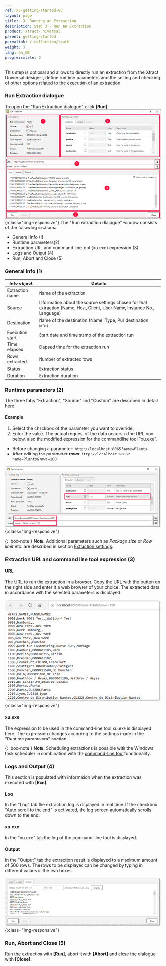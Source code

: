 ```yaml
---
ref: xu-getting-started-03
layout: page
title:  3. Running an Extraction
description: Step 3 - Run an Extraction
product: xtract-universal
parent: getting-started
permalink: /:collection/:path
weight: 3
lang: en_GB
progressstate: 5
---
```


This step is optional and allows to directly run an extraction from the Xtract Universal designer, define runtime parameters and the setting and checking of other options related to the execution of an extraction. 


### Run Extraction dialogue ###
 
To open the "Run Extraction dialogue", click **[Run]**. 
![Run-Table-Extraktion](/img/content/xu/xu_run_extraction_dialogue.png){:class="img-responsive"}
The "Run extraction dialogue" window consists of the following sections:
- General Info (1)
- Runtime parameters(2)
- Extraction URL and command line tool (xu.exe) expression (3)
- Logs and Output (4)
- Run, Abort and Close (5)  

### General Info (1) ###

Info object |Details
------------ | ------------ |
Extraction name  | Name of the extraction |
Source | Information about the source settings chosen for that extraction (Name, Host, Client, User Name, Instance No., Language) |
Destination | Name of the destination (Name, Type, Pull destination info)|
Execution start | Start date and time stamp of the extraction run |
Time elapsed | Elapsed time for the extraction run |
Rows extracted| Number of extracted rows |
Status | Extraction status |
Duration | Extraction duration |

### Runtime parameters (2) ###

The three tabs "Extraction", "Source" and "Custom" are described in detail [here](../advanced-techniques/extraction-parameters).

#### Example ####
1. Select the checkbox of the parameter you want to override.
2. Enter the value. The actual request of the data occurs in the URL box below, also the modified expression for the commandline tool "xu.exe". 
- Before changing a parameter:
`http://localhost:8065?name=Plants`
- After editing the parameter **rows**:
`http://localhost:8065?name=Plants&rows=100` 

![Run-Table-Extraction-param](/img/content/xu/xu_run_extraction_param.png){:class="img-responsive"}

{: .box-note }
**Note:** Additional parameters such as *Package size* or *Row limit* etc. are described in section [Extraction settings](https://help.theobald-software.com/en/xtract-universal/table/extraction-settings). 


### Extraction URL and command line tool expression (3) ###

#### URL ####
The URL to run the extraction in a browser. Copy the URL with the button on the right side and enter it a web browser of your choice. The extracted data in accordance with the selected parameters is displayed.  

![Table-Extraction-Browser-Result](/img/content/run_ausgabe_browser_xu.png){:class="img-responsive"}

#### xu.exe ####
The expression to be used in the command-line tool xu.exe is displayed here. The expression changes according to the settings made in the "Runtime paramaters" section.  

{: .box-note }
**Note:** Scheduling extractions is possible with the Windows task scheduler in combination with the [command-line tool](../advanced-techniques/scheduling_extraction) functionality.

### Logs and Output (4) ####
This section is populated with information when the extraction was executed with **[Run]**. 

#### Log ####
In the "Log" tab the extraction log is displayed in real time. If the checkbox "Auto scroll to the end" is activated, the log screen automatically scrolls down to the end.  

#### xu.exe ####
In the "xu.exe" tab the log of the command-line tool is displayed. 
 
#### Output ####
In the "Output" tab the extraction result is displayed to a maximum amount of 500 rows. The rows to be displayed can be changed by typing in different values in the two boxes. 

![Run-Extraction-Output](/img/content/xu/xu_run_extraction_output.png){:class="img-responsive"}

### Run, Abort and Close (5) ####
Run the extraction with **[Run]**, abort it with **[Abort]** and close the dialogue with **[Close]**.